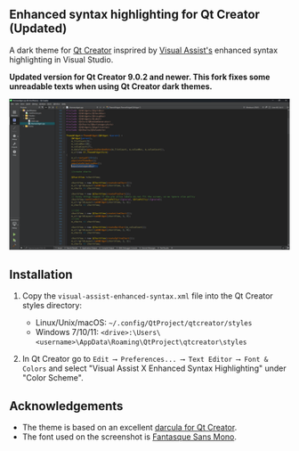 ## Enhanced syntax highlighting for Qt Creator **(Updated)**

A dark theme for [Qt Creator](http://qt.io/ide) insprired by [Visual Assist's](https://www.wholetomato.com/) enhanced syntax highlighting in Visual Studio.

**Updated version for Qt Creator 9.0.2 and newer. This fork fixes some unreadable texts when using Qt Creator dark themes.**

![Screenshot](screenshots/Screenshot.png "Qt Creator with enhanced syntax highlighting")

## Installation

1. Copy the `visual-assist-enhanced-syntax.xml` file into the Qt Creator styles directory:

    - Linux/Unix/macOS: `~/.config/QtProject/qtcreator/styles`
    - Windows 7/10/11: `<drive>:\Users\<username>\AppData\Roaming\QtProject\qtcreator\styles`

2. In Qt Creator go to `Edit ⟶ Preferences... ⟶ Text Editor ⟶ Font & Colors` and select "Visual Assist X Enhanced Syntax Highlighting" under "Color Scheme".

## Acknowledgements
- The theme is based on an excellent [darcula for Qt Creator](https://github.com/dracula/qtcreator).
- The font used on the screenshot is [Fantasque Sans Mono](https://github.com/belluzj/fantasque-sans).

